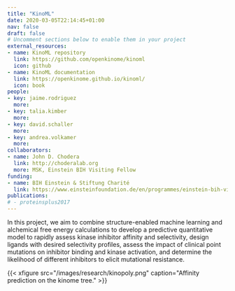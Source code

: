 ```yaml
---
title: "KinoML"
date: 2020-03-05T22:14:45+01:00
nav: false
draft: false
# Uncomment sections below to enable them in your project
external_resources:
- name: KinoML repository
  link: https://github.com/openkinome/kinoml
  icon: github
- name: KinoML documentation
  link: https://openkinome.github.io/kinoml/
  icon: book
people:
- key: jaime.rodriguez
  more:
- key: talia.kimber
  more:
- key: david.schaller
  more:
- key: andrea.volkamer
  more:
collaborators:
- name: John D. Chodera
  link: http://choderalab.org
  more: MSK, Einstein BIH Visiting Fellow
funding:
- name: BIH Einstein & Stiftung Charité
  link: https://www.einsteinfoundation.de/en/programmes/einstein-bih-visiting-fellow/
publications:
# - proteinsplus2017
---
```


In this project, we aim to combine structure-enabled machine learning and alchemical free energy calculations to develop a predictive quantitative model to rapidly assess kinase inhibitor affinity and selectivity, design ligands with desired selectivity profiles, assess the impact of clinical point mutations on inhibitor binding and kinase activation, and determine the likelihood of different inhibitors to elicit mutational resistance.

<!--more-->

{{< xfigure src="/images/research/kinopoly.png" caption="Affinity prediction on the kinome tree." >}}

